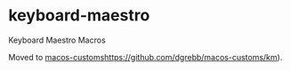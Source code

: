 # keyboard-maestro

Keyboard Maestro Macros

Moved to [macos-customs](https://github.com/dgrebb/macos-customs)https://github.com/dgrebb/macos-customs/km).
